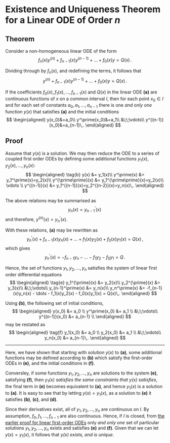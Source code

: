 Existence and Uniqueness Theorem for a Linear ODE of Order $n$
==============================================================
## Theorem
Consider a non-homogeneous linear ODE of the form
$$
   f_n(x)y^{(n)} + f_{n-1}(x)y^{(n-1)} + \dots + f_0(x)y=Q(x)\,.
$$
    
Dividing through by $f_n(x)$, and redefining the terms, it follows that
$$
    \tag{a}
     y^{(n)} + f_{n-1}(x)y^{(n-1)} + \dots + f_0(x)y=Q(x)\,.
$$
    
If the coefficients $f_0(x),\,f_1(x),\,\dots,\,f_{n-1}(x)$ and $Q(x)$ in the linear ODE **(a)** are continuous functions of $x$ on a common interval $I$, then for each point $x_0\in I$ and for each set of constants $a_0,\,a_1,\,\dots,\,a_{n-1}$ there is one _and only one_ function $y(x)$ that satisfies **(a)** and the initial conditions 
$$
\begin{aligned}
y(x_0)&=a_0\\
y^\prime(x_0)&=a_1\\
&\;\;\vdots\\
y^{(n-1)}(x_0)&=a_{n-1}\,.
\end{aligned}
$$
## Proof
Assume that $y(x)$ is a solution. We may then reduce the ODE to a series of coupled first order ODEs by defining some additional functions $y_1(x),\,y_2(x),\,\dots,\,y_n(x)$:
$$
\begin{aligned}
\tag{b}
y(x) &= y_1(x)\\
y^\prime(x) &= y_1^\prime(x)=y_2(x)\\
y^{\prime\prime}(x) &= y_1^{\prime\prime}(x)=y_2(x)\\
\vdots \\
y^{(n-1)}(x) &= y_1^{(n-1)}(x)=y_2^{(n-2)}(x)=y_n(x)\,.
\end{aligned}
$$

The above relations may be summarised as 
$$
    \tag{c}
    y_n(x) = y_{n-1}^\prime(x)\,
$$ 
and therefore, $y^{(n)}(x) = y_n^\prime(x)$. 
    
With these relations, **(a)** may be rewritten as 
$$
\tag{d}
    y_n^\prime(x) + f_{n-1}(x)y_n(x) + \dots + f_1(x)y_2(x) + f_0(x)y_1(x) = Q(x)\,,
$$
which gives
$$
    y_n^\prime(x) = -f_{n-1}y_n - \dots - f_1y_2 - f_0y_1 = Q\,.
$$
    
Hence, the set of functions $y_1,\,y_2,\,\dots,\,y_n$ satisfies the system of linear first order differential equations
$$
\begin{aligned}
\tag{e}
y_1^{\prime}(x) &= y_2(x)\\
y_2^{\prime}(x) &= y_3(x)\\
&\;\;\vdots\\
y_{n-1}^\prime(x) &= y_n(x)\\
y_n^\prime(x) &= -f_{n-1}(x)y_n(x) - \dots - f_1(x)y_2(x) - f_0(x)y_1(x) = Q(x)\,.
\end{aligned}
$$
    
Using **(b)**, the following set of initial conditions,
$$
\begin{aligned}
    y(x_0) &= a_0 \\
    y^\prime(x_0) &= a_1 \\
&\;\;\vdots\\
    y^{(n-1)}(x_0) &= a_{n-1} \\
\end{aligned}
$$
may be restated as
$$
\begin{aligned}
\tag{f}
    y_1(x_0) &= a_0 \\
    y_2(x_0) &= a_1 \\
&\;\;\vdots\\
    y_n(x_0) &= a_{n-1}\,.
\end{aligned}
$$
___
Here, we have shown that starting with solution $y(x)$ to **(a)**, some additional functions may be defined according to **(b)** which satisfy the first-order ODEs in **(e)**, and the initial conditions in **(f)**.  
    
Conversley, if some functions $y_1,\,y_2,\,\dots,\,y_n$ are solutions to the system **(e)**, satisfying **(f)**, then _$y_1(x)$ satisfies the same constraints that $y(x)$ satisfies_, the final term in **(e)** becomes equivalent to **(a)**, and hence $y_1(x)$ is a solution to **(a)**. It is easy to see that by letting $y(x) = y_1(x)$, as a solution to **(e)** it satisfies **(b)**, **(c)**, and **(d)**. 
    
Since their derivatives exist, all of $y_1,\,y_2,\,\dots,\,y_n$ are continuous on $I$. By assumption, $f_0,\,f_1,\,\dots,\,f_{n-1}$ are also continuous. Hence, if $I$  is closed, from [the earlier proof for linear first-order ODEs](first-order-existence-theorem.md#Existence-and-Uniqueness-Theorem-for-%24n%24-Linear-First-Order-ODEs) only _and only one_ set of particular solutions $y_1,\,y_2,\,\dots,\,y_n$ exists and satisfies **(e)** and **(f)**. Given that we can let $y(x)=y_1(x)$, it follows that _$y(x)$ exists, and is unique_.